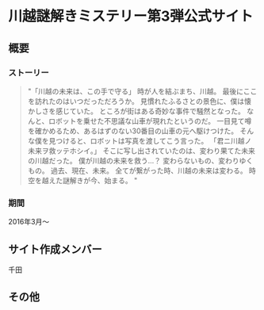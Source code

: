 # 川越謎解きミステリー第3弾公式サイト

## 概要

### ストーリー

>"「川越の未来は、この手で守る」
時が人を結ぶまち、川越。
最後にここを訪れたのはいつだっただろうか。
見慣れたふるさとの景色に、僕は懐かしさを感じていた。
ところが街はある奇妙な事件で騒然となった。
なんと、ロボットを乗せた不思議な山車が現れたというのだ。
一目見て噂を確かめるため、あるはずのない30番目の山車の元へ駆けつけた。
そんな僕を見つけると、ロボットは写真を渡してこう言った。
「君ニ川越ノ未来ヲ救ッテホシイ。」
そこに写し出されていたのは、変わり果てた未来の川越だった。
僕が川越の未来を救う…？
変わらないもの、変わりゆくもの。
過去、現在、未来。
全てが繋がった時、川越の未来は変わる。
時空を越えた謎解きが今、始まる。
"

### 期間

2016年3月〜

## サイト作成メンバー
千田

## その他
